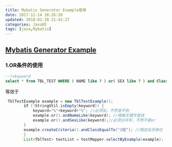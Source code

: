 ```yaml
---
title: Mybatis Generator Example使用
date: 2017-12-14 16:26:28
updated: 2018-01-28 21:41:27categories: JavaEE
tags: [java,Mybatis]
---
```


## [Mybatis Generator Example](http://www.mybatis.org/generator/generatedobjects/exampleClassUsage.html)

### 1.OR条件的使用

```sql
--?=keyword
select * from TBL_TEST WHERE ( NAME like ? ) or( SEX like ? ) and Class='1班';
```

等效于

```java
 TblTestExample example = new TblTestExample();
        if (!StringUtil.isEmpty(keyword)) {
            keyword="%"+keyword+"%"; //必须加，不然查不到
            example.or().andNameLike(keyword); //根据关键字查找
            example.or().andSexLike(keyword);//必须分开写，不然不是or
        }    
		example.createCriteria().andClassEqualTo("1班"); //限定会员单位
        }
        List<TblTest> testList = testMapper.selectByExample(example);
```



